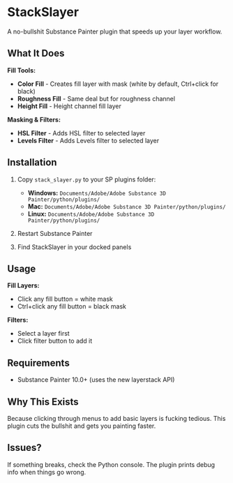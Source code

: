 # StackSlayer

A no-bullshit Substance Painter plugin that speeds up your layer workflow.

## What It Does

**Fill Tools:**
- **Color Fill** - Creates fill layer with mask (white by default, Ctrl+click for black)
- **Roughness Fill** - Same deal but for roughness channel
- **Height Fill** - Height channel fill layer

**Masking & Filters:**
- **HSL Filter** - Adds HSL filter to selected layer
- **Levels Filter** - Adds Levels filter to selected layer

## Installation

1. Copy `stack_slayer.py` to your SP plugins folder:
   - **Windows:** `Documents/Adobe/Adobe Substance 3D Painter/python/plugins/`
   - **Mac:** `Documents/Adobe/Adobe Substance 3D Painter/python/plugins/`
   - **Linux:** `Documents/Adobe/Adobe Substance 3D Painter/python/plugins/`

2. Restart Substance Painter
3. Find StackSlayer in your docked panels

## Usage

**Fill Layers:**
- Click any fill button = white mask
- Ctrl+click any fill button = black mask

**Filters:**
- Select a layer first
- Click filter button to add it

## Requirements

- Substance Painter 10.0+ (uses the new layerstack API)

## Why This Exists

Because clicking through menus to add basic layers is fucking tedious. This plugin cuts the bullshit and gets you painting faster.

## Issues?

If something breaks, check the Python console. The plugin prints debug info when things go wrong.
